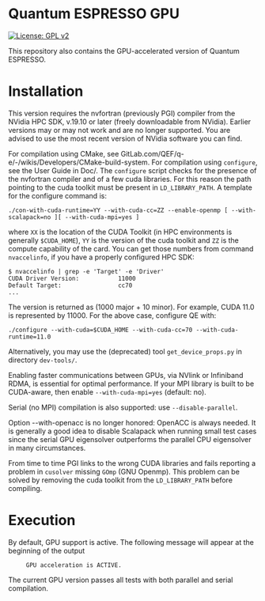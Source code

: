 Quantum ESPRESSO GPU
====================

[![License: GPL v2](https://img.shields.io/badge/License-GPL%20v2-blue.svg)](https://www.gnu.org/licenses/old-licenses/gpl-2.0.en.html)

This repository also contains the GPU-accelerated version of Quantum ESPRESSO.

Installation
============

This version requires the nvfortran (previously PGI) compiler from the
NVidia HPC SDK, v.19.10 or later (freely downloadable from NVidia). 
Earlier versions may or may not work and are no longer supported. 
You are advised to use the most recent version of NVidia software you can find. 

For compilation using CMake, see GitLab.com/QEF/q-e/-/wikis/Developers/CMake-build-system. For compilation using `configure`, see the User Guide in Doc/.
The `configure` script checks for the presence of the nvfortran compiler and 
of a few cuda libraries. For this reason the path pointing to the cuda toolkit
must be present in `LD_LIBRARY_PATH`. A template for the configure command is:

```
./con-with-cuda-runtime=YY --with-cuda-cc=ZZ --enable-openmp [ --with-scalapack=no ][ --with-cuda-mpi=yes ]
```

where `XX` is the location of the CUDA Toolkit (in HPC environments is 
generally `$CUDA_HOME`), `YY` is the version of the cuda toolkit and `ZZ`
is the compute capability of the card. You can get those numbers from
command `nvaccelinfo`, if you have a properly configured HPC SDK:
```
$ nvaccelinfo | grep -e 'Target' -e 'Driver'
CUDA Driver Version:           11000
Default Target:                cc70
...
```
The version is returned as (1000 major + 10 minor). For example, CUDA 11.0
is represented by 11000. For the above case, configure QE with:
```
./configure --with-cuda=$CUDA_HOME --with-cuda-cc=70 --with-cuda-runtime=11.0
```
Alternatively, you may use the (deprecated) tool `get_device_props.py` in
directory `dev-tools/`.

Enabling faster communications between GPUs, via NVlink or Infiniband RDMA,
is essential for optimal performance. If your MPI library is built to be
CUDA-aware, then enable `--with-cuda-mpi=yes` (default: no). 

Serial (no MPI) compilation is also supported: use `--disable-parallel`.

Option --with-openacc is no longer honored: OpenACC is always needed.
It is generally a good idea to disable Scalapack when running small test
cases since the serial GPU eigensolver outperforms the parallel CPU
eigensolver in many circumstances.

From time to time PGI links to the wrong CUDA libraries and fails reporting a 
problem in `cusolver` missing `GOmp` (GNU Openmp). This problem can be solved
by removing the cuda toolkit from the `LD_LIBRARY_PATH` before compiling.

Execution
=========

By default, GPU support is active. The following message will appear at
the beginning of the output

```
     GPU acceleration is ACTIVE.
```

The current GPU version passes all tests with both parallel and serial 
compilation.
